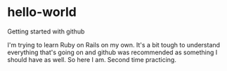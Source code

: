 # hello-world
Getting started with github

I'm trying to learn Ruby on Rails on my own.  It's a bit tough to understand everything that's going on and github was recommended as something I should have as well.  So here I am.  Second time practicing.  
